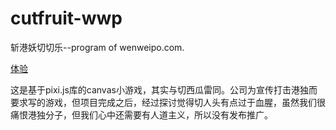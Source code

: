 # cutfruit-wwp
斩港妖切切乐--program of wenweipo.com.

[体验](https://rudyhub.github.io/cutfruit-wwp)

这是基于pixi.js库的canvas小游戏，其实与切西瓜雷同。公司为宣传打击港独而要求写的游戏，但项目完成之后，经过探讨觉得切人头有点过于血腥，虽然我们很痛恨港独分子，但我们心中还需要有人道主义，所以没有发布推广。
